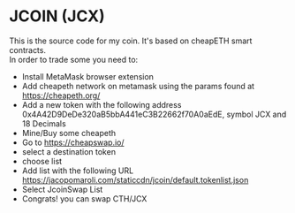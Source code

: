 # JCOIN (JCX)

This is the source code for my coin. It's based on cheapETH smart contracts.  
In order to trade some you need to:
- Install MetaMask browser extension
- Add cheapeth network on metamask using the params found at https://cheapeth.org/
- Add a new token with the following address 0x4A42D9DeDe320aB5bbA441eC3B22662f70A0aEdE, symbol JCX and 18 Decimals
- Mine/Buy some cheapeth
- Go to https://cheapswap.io/
- select a destination token 
- choose list
- Add list with the following URL https://jacopomaroli.com/staticcdn/jcoin/default.tokenlist.json
- Select JcoinSwap List
- Congrats! you can swap CTH/JCX
